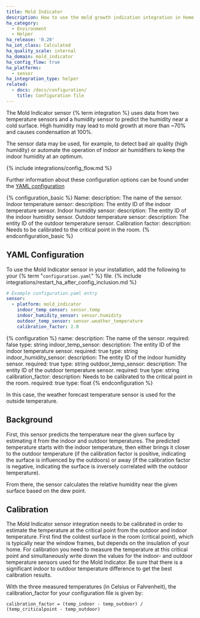 ```yaml
---
title: Mold Indicator
description: How to use the mold growth indication integration in Home Assistant
ha_category:
  - Environment
  - Helper
ha_release: '0.20'
ha_iot_class: Calculated
ha_quality_scale: internal
ha_domain: mold_indicator
ha_config_flow: true
ha_platforms:
  - sensor
ha_integration_type: helper
related:
  - docs: /docs/configuration/
    title: Configuration file
---
```


The Mold Indicator sensor {% term integration %} uses data from two temperature sensors and a humidity sensor to predict the humidity near a cold surface. High humidity may lead to mold growth at more than ~70% and causes condensation at 100%.

The sensor data may be used, for example, to detect bad air quality (high humidity) or automate the operation of indoor air humidifiers to keep the indoor humidity at an optimum.

{% include integrations/config_flow.md %}

Further information about these configuration options can be found under the [YAML configuration](#yaml-configuration)

{% configuration_basic %}
Name:
  description: The name of the sensor.
Indoor temperature sensor:
  description: The entity ID of the indoor temperature sensor.
Indoor humidity sensor:
  description: The entity ID of the indoor humidity sensor.
Outdoor temperature sensor:
  description: The entity ID of the outdoor temperature sensor.
Calibration factor:
  description: Needs to be calibrated to the critical point in the room.
{% endconfiguration_basic %}

## YAML Configuration

To use the Mold Indicator sensor in your installation, add the following to your {% term "`configuration.yaml`" %} file.
{% include integrations/restart_ha_after_config_inclusion.md %}

```yaml
# Example configuration.yaml entry
sensor:
  - platform: mold_indicator
    indoor_temp_sensor: sensor.temp
    indoor_humidity_sensor: sensor.humidity
    outdoor_temp_sensor: sensor.weather_temperature
    calibration_factor: 2.0
```

{% configuration %}
name:
  description: The name of the sensor.
  required: false
  type: string
indoor_temp_sensor:
  description: The entity ID of the indoor temperature sensor.
  required: true
  type: string
indoor_humidity_sensor:
  description: The entity ID of the indoor humidity sensor.
  required: true
  type: string
outdoor_temp_sensor:
  description: The entity ID of the outdoor temperature sensor.
  required: true
  type: string
calibration_factor:
  description: Needs to be calibrated to the critical point in the room.
  required: true
  type: float
{% endconfiguration %}

In this case, the weather forecast temperature sensor is used for the outside temperature.

## Background

First, this sensor predicts the temperature near the given surface by estimating it from the indoor and outdoor temperatures. The predicted temperature starts with the indoor temperature, then either brings it closer to the outdoor temperature (if the calibration factor is positive, indicating the surface is influenced by the outdoors) or away (if the calibration factor is negative, indicating the surface is inversely correlated with the outdoor temperature).

From there, the sensor calculates the relative humidity near the given surface based on the dew point.

## Calibration

The Mold Indicator sensor integration needs to be calibrated in order to estimate the temperature at the critical point from the outdoor and indoor temperature. First find the coldest surface in the room (critical point), which is typically near the window frames, but depends on the insulation of your home. For calibration you need to measure the temperature at this critical point and simultaneously write down the values for the indoor- and outdoor temperature sensors used for the Mold Indicator. Be sure that there is a significant indoor to outdoor temperature difference to get the best calibration results.

With the three measured temperatures (in Celsius or Fahrenheit), the calibration_factor for your configuration file is given by:

```text
calibration_factor = (temp_indoor - temp_outdoor) / (temp_criticalpoint - temp_outdoor)
```
